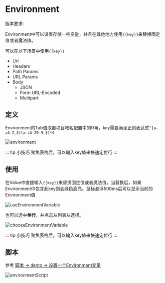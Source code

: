 # Environment

版本要求: <Badge text="2023.1.8" />

Environment中可以设置存储一些变量，并且在其他地方使用`{{key}}`来替换固定值或者魔法值。

可以在以下场景中使用`{{key}}`
* Url
* Headers
* Path Params
* URL Params
* Body
    * JSON
    * Form URL-Encoded
    * Multipart

## 定义
Environment的Tab值取自项目域名配置中的`环境`，key需要满足正则表达式`^[a-zA-Z_$][a-zA-Z0-9_$]*$`

![environment](/img/2023.1.8/environment.png)

::: tip 小技巧
聚焦表格后，可以输入key值来快速定位行
:::


## 使用
在Value中直接输入`{{key}}`来替换固定值或者魔法值，当替换后，如果Environment中包含此key则会绿色高亮。鼠标悬浮500ms后可以显示当前的Environment值

![useEnvironmentVariable](/img/2023.1.8/useEnvironmentVariable.png)

也可以选中**单行**，并点击<ColorIcon icon="environment" />从列表从选择。

![chooseEnvironmentVariable](/img/2023.1.8/chooseEnvironmentVariable.png)

::: tip 小技巧
聚焦表格后，可以输入key值来快速定位行
:::

## 脚本
参考 [脚本 -> demo -> 设置一个Environment变量](../script.md#demo)

![environmentScript](/img/2023.1.8/environmentScript.png)